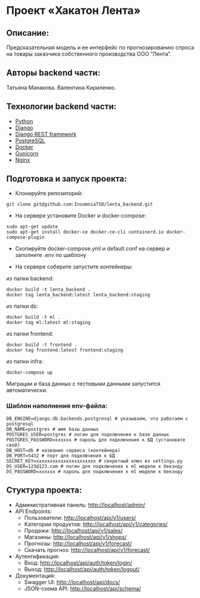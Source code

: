 # __Проект «Хакатон Лента»__

## __Описание__:
Предсказательная модель и ее интерфейс по прогнозированию спроса 
на товары заказчика собственного производства ООО “Лента”. 

## __Авторы backend части__:
Татьяна Манакова.
Валентина Кириленко.

## __Технологии backend части__:

* [Python](https://www.python.org/)
* [Django](https://www.djangoproject.com/)
* [Django REST framework](https://www.django-rest-framework.org/)
* [PostgreSQL](https://www.postgresql.org/)
* [Docker](https://www.docker.com/)
* [Gunicorn](https://gunicorn.org/)
* [Nginx](https://nginx.org/)

## __Подготовка и запуск проекта__:

* Клонируйте репозиторий:

```
git clone git@github.com:InsomniaTSO/lenta_backend.git
```

* На сервере установите Docker и docker-compose:

```
sudo apt-get update
sudo apt-get install docker-ce docker-ce-cli containerd.io docker-compose-plugin
```

* Скопируйте docker-compose.yml и default.conf на сервер и заполните .env по шаблону

* На сервере соберите запустите контейнеры:

из папки backend:
```
docker build -t lenta_backend .
docker tag lenta_backend:latest lenta_backend:staging

```

из папки ds:
```
docker build -t ml .
docker tag ml:latest ml:staging

```

из папки frontend:
```
docker build -t frontend .
docker tag frontend:latest frontend:staging

```

из папки infra:
```
docker-compose up

```

Миграции и база данных с тестовыми данными запустится автоматически.


### __Шаблон наполнения env-файла__:

```
DB_ENGINE=django.db.backends.postgresql # указываем, что работаем с postgresql
DB_NAME=postgres # имя базы данных
POSTGRES_USER=postgres # логин для подключения к базе данных
POSTGRES_PASSWORD=xxxxxx # пароль для подключения к БД (установите свой)
DB_HOST=db # название сервиса (контейнера)
DB_PORT=5432 # порт для подключения к БД
SECRET_KEY=xxxxxxxxxxxxxxxxxxxxxx # секретный ключ из settings.py
DS_USER=123@123.com # логин для подключения к ml модели к бекэнду
DS_PASSWORD=xxxxxx # пароль для подключения к ml модели к бекэнду
```

## Стуктура проекта:

- Административная панель: [http://localhost/admin/](http://localhost/admin/)
- API Endpoints:
  - Пользователи: [http://localhost/api/v1/users/](http://localhost/api/v1/users/)
  - Категории продуктов: [http://localhost/api/v1/categories/](http://localhost/api/v1/categories/)
  - Продажи: [http://localhost/api/v1/sales/](http://localhost/api/v1/sales/)
  - Магазины: [http://localhost/api/v1/shops/](http://localhost/api/v1/shops/)
  - Прогнозы: [http://localhost/api/v1/forecast/](http://localhost/api/v1/forecast/)
  - Скачать прогноз: [http://localhost/api/v1/forecast/](http://localhost/api/v1/forecast/)
- Аутентификация:
  - Вход: [http://localhost/api/auth/token/login/](http://localhost/api/auth/token/login/)
  - Выход: [http://localhost/api/auth/token/logout/](http://localhost/api/auth/token/logout/)
- Документация:
  - Swagger UI: [http://localhost/api/docs/](http://localhost/api/docs/)
  - JSON-схема API: [http://localhost/api/schema/](http://localhost/api/schema/)